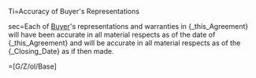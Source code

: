 Ti=Accuracy of Buyer's Representations

sec=Each of <a href="#SPA.Def.Buyer.Def" class="definedterm">Buyer</a>'s representations and warranties in {_this_Agreement} will have been accurate in all material respects as of the date of {_this_Agreement} and will be accurate in all material respects as of the {_Closing_Date} as if then made.

=[G/Z/ol/Base]
